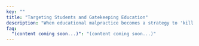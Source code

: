 ```yaml
---
key: ""
title: "Targeting Students and Gatekeeping Education"
description: "When educational malpractice becomes a strategy to 'kill' students, the law must intervene."
faq:
  "(content coming soon...)": "(content coming soon...)"
---
```

